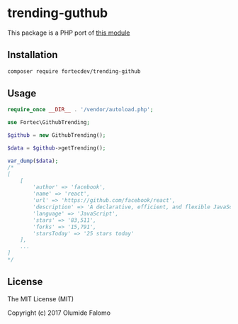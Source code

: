 # trending-guthub

This package is a PHP port of [this module](https://github.com/ecrmnn/trending-github)

## Installation

``` bash
composer require fortecdev/trending-github
```

## Usage

```php
require_once __DIR__ . '/vendor/autoload.php';

use Fortec\GithubTrending;

$github = new GithubTrending();

$data = $github->getTrending();

var_dump($data);
/*
[
    [
        'author' => 'facebook',
        'name' => 'react',
        'url' => 'https://github.com/facebook/react',
        'description' => 'A declarative, efficient, and flexible JavaScript library for building user interfaces.',
        'language' => 'JavaScript',
        'stars' => '83,511',
        'forks' => '15,791',
        'starsToday' => '25 stars today'
    ],
    ...
]
*/
```

## License

The MIT License (MIT)

Copyright (c) 2017 Olumide Falomo